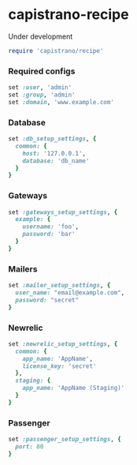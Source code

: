 # capistrano-recipe

Under development

```ruby
require 'capistrano/recipe'
```

### Required configs
```ruby
set :user, 'admin'
set :group, 'admin'
set :domain, 'www.example.com'
```

### Database
```ruby
set :db_setup_settings, {
  common: {
    host: '127.0.0.1',
    database: 'db_name'
  }
}
```

### Gateways
```ruby
set :gateways_setup_settings, {
  example: {
    username: 'foo',
    password: 'bar'
  }
}
```

### Mailers
```ruby
set :mailer_setup_settings, {
  user_name: "email@example.com",
  password: "secret"
}
```

### Newrelic
```ruby
set :newrelic_setup_settings, {
  common: {
    app_name: 'AppName',
    license_key: 'secret'
  },
  staging: {
    app_name: 'AppName (Staging)'
  }
}
```

### Passenger
```ruby
set :passenger_setup_settings, {
  port: 80
}
```
